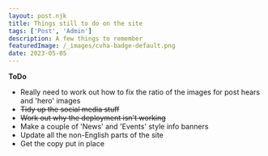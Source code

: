 ```yaml
---
layout: post.njk
title: Things still to do on the site
tags: ['Post', 'Admin']
description: A few things to remember
featuredImage: /_images/cvha-badge-default.png
date: 2023-05-05
---
```


**ToDo**

* Really need to work out how to fix the ratio of the images for post hears and 'hero' images
* ~~Tidy up the social media stuff~~
* ~~Work out why the deployment isn't working~~
* Make a couple of 'News' and 'Events' style info banners
* Update all the non-English parts of the site
* Get the copy put in place